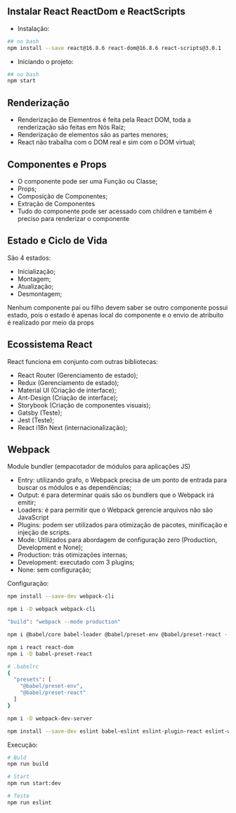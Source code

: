 ## Instalar React ReactDom e ReactScripts

- Instalação:

```bash
## no bash
npm install --save react@16.8.6 react-dom@16.8.6 react-scripts@3.0.1 
```

- Iniciando o projeto:
```bash
## no bash
npm start 
```

## Renderização

- Renderização de Elementros é feita pela React DOM, toda a renderização são feitas em Nós Raíz;
- Renderização de elementos são as partes menores;
- React não trabalha com o DOM real e sim com o DOM virtual;

## Componentes e Props

- O componente pode ser uma Função ou Classe;
- Props;
- Composição de Componentes;
- Extração de Componentes
- Tudo do componente pode ser acessado com children e também é preciso para renderizar o componente

## Estado e Ciclo de Vida

São 4 estados:

- Inicialização;
- Montagem;
- Atualização;
- Desmontagem;

Nenhum componente pai ou filho devem saber se outro componente possui estado, pois o estado é apenas local do componente e o envio de atribuito é realizado por meio da props

## Ecossistema React

React funciona em conjunto com outras bibliotecas:
- React Router (Gerenciamento de estado);
- Redux (Gerenciamento de estado);
- Material UI (Criação de interface);
- Ant-Design (Criação de interface);
- Storybook (Criação de componentes visuais);
- Gatsby (Teste);
- Jest (Teste);
- React i18n Next (internacionalização);

## Webpack

Module bundler (empacotador de módulos para aplicações JS)

- Entry: utilizando grafo, o Webpack precisa de um ponto de entrada para buscar os módulos e as dependências;
- Output: é para determinar quais são os bundlers que o Webpack irá emitir;
- Loaders: é para permitir que o Webpack gerencie arquivos não são JavaScript
- Plugins: podem ser utilizados para otimização de pacotes, minificação e injeção de scripts.
- Mode: Utilizados para abordagem de configuração zero (Production, Development e None);
- Production: trás otimizações internas;
- Development: executado com 3 plugins;
- None: sem configuração; 

Configuração:

```bash
npm install --save-dev webpack-cli

npm i -D webpack webpack-cli

"build": "webpack --mode production"

npm i @babel/core babel-loader @babel/preset-env @babel/preset-react --save-dev

npm i react react-dom
npm i -D babel-preset-react

# .babelrc
{
  "presets": [
    "@babel/preset-env",
    "@babel/preset-react"
  ]
}

npm i -D webpack-dev-server

npm install --save-dev eslint babel-eslint eslint-plugin-react eslint-watch

```

Execução:

```bash
# Buld
npm run build

# Start
npm run start:dev

# Teste
npm run eslint

```

